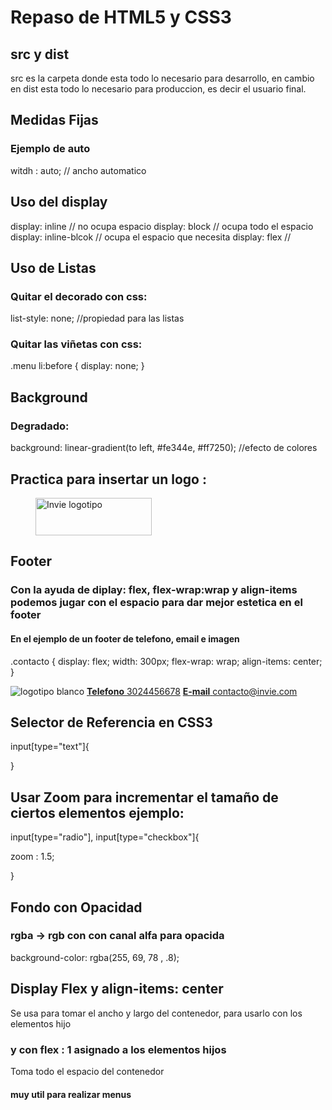 # Repaso de HTML5 y CSS3 

## src y dist

src es la carpeta donde esta todo lo necesario para desarrollo, en cambio en dist esta todo lo necesario para produccion, es decir el usuario final.


## Medidas Fijas 

### Ejemplo de **auto**

 witdh : auto; // ancho automatico


## Uso del display

 display: inline // no ocupa espacio
 display: block // ocupa todo el espacio
 display: inline-blcok // ocupa el espacio que necesita
 display: flex // 


## Uso de Listas

### Quitar el decorado con css: 

 list-style: none; //propiedad para las listas 

### Quitar las viñetas con css: 

.menu li:before {
		display: none;
	}


## Background 

### Degradado: 
 background: linear-gradient(to left, #fe344e, #ff7250); //efecto de colores 


## Practica para insertar un logo :

 <figure class="logotipo"> <!-- logotipo -->
      <img src="images/invie.png" width="186" height="60" alt="Invie logotipo">
 </figure>

## Footer

### Con la ayuda de diplay: flex, flex-wrap:wrap y align-items podemos jugar con el espacio para dar mejor estetica en el footer 

#### En el ejemplo de un footer de telefono, email e imagen

.contacto {
    display: flex;
    width: 300px;
    flex-wrap: wrap;
    align-items: center;
} 

<div class="contacto">
  <img src="images/invie-white.png" alt="logotipo blanco">
  <a href="tel:+573024456678">
  	<strong>Telefono</strong> 
  	<span>3024456678</span></a>
  <a href="mailto:contacto@invie.com">
  	<strong>E-mail</strong> 
  	<span>contacto@invie.com</span>
  </a>
</div>


## Selector de Referencia en CSS3

input[type="text"]{
  
}

## Usar Zoom para incrementar el tamaño de ciertos elementos ejemplo:

input[type="radio"],
input[type="checkbox"]{

  zoom : 1.5;

}


## Fondo con Opacidad 

### rgba -> rgb con con canal alfa para opacida

background-color: rgba(255, 69, 78 , .8);

## Display Flex y align-items: center 

Se usa para tomar el ancho y largo del contenedor, para usarlo con los elementos hijo

### y con flex : 1 asignado a los elementos hijos 

Toma todo el espacio del contenedor

#### muy util para realizar menus 